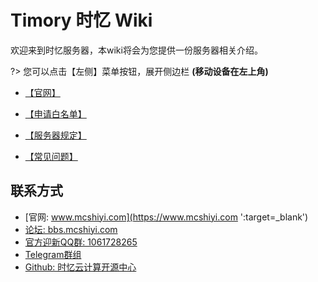 
# Timory 时忆 Wiki

欢迎来到时忆服务器，本wiki将会为您提供一份服务器相关介绍。  

?> 您可以点击【左侧】菜单按钮，展开侧边栏 **(移动设备在左上角)**

- [【官网】](https://www.mcshiyi.com/) 

- [【申请白名单】](/zh-CN/join/whitelist.md) 

- [【服务器规定】](/zh-CN/join/rules.md)

- [【常见问题】](/zh-CN/guide/faq.md)   

## 联系方式
- [官网: www.mcshiyi.com](https://www.mcshiyi.com ':target=_blank')
- [论坛: bbs.mcshiyi.com](https://bbs.mcshiyi.com ':target=_blank')
- [官方迎新QQ群: 1061728265](https://jq.qq.com/?_wv=1027&k=5BSu3sX ':target=_blank')
- [Telegram群组](https://t.me/joinchat/IdDH-Egtujuf1UzuCWznJw ':target=_blank')
- [Github: 时忆云计算开源中心](https://github.com/TimoryGroup ':target=_blank')
